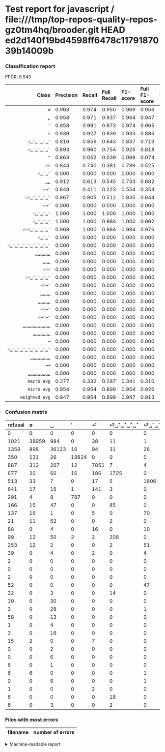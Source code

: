 # Test report for javascript / file:///tmp/top-repos-quality-repos-gz0tm4hq/brooder.git HEAD ed2d140f19bd4598ff6478c1179187039b14009b

### Classification report

PPCR: 0.943

| Class | Precision | Recall | Full Recall | F1-score | Full F1-score | Support | Full Support | PPCR |
|------:|:----------|:-------|:------------|:---------|:---------|:--------|:-------------|:-----|
| `∅` | 0.963| 0.974| 0.950| 0.969| 0.956| 39998| 41019| 0.975 |
| `␣` | 0.958| 0.971| 0.937| 0.964| 0.947| 37204| 38563| 0.965 |
| `'` | 0.958| 0.991| 0.973| 0.974| 0.965| 18988| 19338| 0.982 |
| `⏎` | 0.939| 0.927| 0.839| 0.933| 0.886| 8465| 9352| 0.905 |
| `⏎␣⁺␣⁺␣⁺␣⁺` | 0.816| 0.859| 0.643| 0.837| 0.719| 2007| 2684| 0.748 |
| `⏎␣⁻␣⁻␣⁻␣⁻` | 0.893| 0.960| 0.754| 0.925| 0.818| 1882| 2395| 0.786 |
| `"` | 0.863| 0.052| 0.039| 0.098| 0.074| 843| 1134| 0.743 |
| `⏎⏎` | 0.844| 0.740| 0.381| 0.789| 0.525| 681| 1322| 0.515 |
| `⏎␣⁺␣⁺` | 0.000| 0.000| 0.000| 0.000| 0.000| 274| 373| 0.735 |
| `␣␣` | 0.912| 0.613| 0.545| 0.733| 0.682| 168| 189| 0.889 |
| `⏎⇥⁻` | 0.848| 0.411| 0.223| 0.554| 0.354| 163| 300| 0.543 |
| `⏎⏎␣⁻␣⁻␣⁻␣⁻` | 0.867| 0.805| 0.512| 0.835| 0.644| 154| 242| 0.636 |
| `⏎⇥⁺` | 0.000| 0.000| 0.000| 0.000| 0.000| 147| 313| 0.470 |
| `⏎␣⁺␣⁺␣⁺` | 1.000| 1.000| 1.000| 1.000| 1.000| 123| 123| 1.000 |
| `⏎␣⁻␣⁻␣⁻` | 1.000| 1.000| 0.984| 1.000| 0.992| 123| 125| 0.984 |
| `⏎⏎⏎␣⁺␣⁺␣⁺␣⁺` | 0.968| 1.000| 0.984| 0.984| 0.976| 120| 122| 0.984 |
| `⏎␣⁻␣⁻` | 0.000| 0.000| 0.000| 0.000| 0.000| 71| 324| 0.219 |
| `⏎␣⁻␣⁻␣⁻␣⁻␣⁻␣⁻␣⁻␣⁻` | 0.000| 0.000| 0.000| 0.000| 0.000| 51| 103| 0.495 |
| `␣␣␣␣␣␣` | 0.000| 0.000| 0.000| 0.000| 0.000| 30| 60| 0.500 |
| `␣␣␣` | 0.000| 0.000| 0.000| 0.000| 0.000| 29| 32| 0.906 |
| `⏎⏎⏎` | 0.000| 0.000| 0.000| 0.000| 0.000| 20| 35| 0.571 |
| `⏎⏎␣⁺␣⁺␣⁺␣⁺` | 0.000| 0.000| 0.000| 0.000| 0.000| 19| 27| 0.704 |
| `⏎⏎⇥⁺` | 0.000| 0.000| 0.000| 0.000| 0.000| 17| 49| 0.347 |
| `␣␣␣␣` | 0.000| 0.000| 0.000| 0.000| 0.000| 17| 20| 0.850 |
| `␣␣␣␣␣` | 0.000| 0.000| 0.000| 0.000| 0.000| 13| 71| 0.183 |
| `⏎⏎⇥⁻` | 0.000| 0.000| 0.000| 0.000| 0.000| 12| 51| 0.235 |
| `⏎⇥⁻⇥⁻` | 0.000| 0.000| 0.000| 0.000| 0.000| 8| 14| 0.571 |
| `␣␣␣␣␣␣␣␣␣␣␣` | 0.000| 0.000| 0.000| 0.000| 0.000| 7| 7| 1.000 |
| `␣␣␣␣␣␣␣` | 0.000| 0.000| 0.000| 0.000| 0.000| 6| 6| 1.000 |
| `⇥` | 0.000| 0.000| 0.000| 0.000| 0.000| 5| 11| 0.455 |
| `⏎␣⁺␣⁺␣⁺␣⁺␣⁺␣⁺␣⁺␣⁺` | 0.000| 0.000| 0.000| 0.000| 0.000| 5| 11| 0.455 |
| `␣␣␣␣␣␣␣␣` | 0.000| 0.000| 0.000| 0.000| 0.000| 4| 5| 0.800 |
| `⇥⇥` | 0.000| 0.000| 0.000| 0.000| 0.000| 2| 3| 0.667 |
| `␣␣␣␣␣␣␣␣␣` | 0.000| 0.000| 0.000| 0.000| 0.000| 2| 2| 1.000 |
| `macro avg` | 0.377| 0.332| 0.287| 0.341| 0.310| 111658| 118425| 0.943 |
| `micro avg` | 0.954| 0.954| 0.899| 0.954| 0.926| 111658| 118425| 0.943 |
| `weighted avg` | 0.947| 0.954| 0.899| 0.947| 0.913| 111658| 118425| 0.943 |

### Confusion matrix

|refusal|  ∅| ␣| '| ⏎| ⏎␣⁺␣⁺␣⁺␣⁺| ⏎␣⁻␣⁻␣⁻␣⁻| ⏎⏎| "| ⏎⇥⁺| ⏎⇥⁻| ␣␣| ⏎⏎␣⁻␣⁻␣⁻␣⁻| ⏎␣⁺␣⁺| ⏎␣⁻␣⁻| ⏎⏎⇥⁻| ⏎␣⁻␣⁻␣⁻| ⏎␣⁺␣⁺␣⁺| ⏎⏎⏎␣⁺␣⁺␣⁺␣⁺| ⏎␣⁻␣⁻␣⁻␣⁻␣⁻␣⁻␣⁻␣⁻| ⏎⏎⇥⁺| ␣␣␣␣␣␣| ␣␣␣| ␣␣␣␣␣| ␣␣␣␣␣␣␣␣| ␣␣␣␣| ⏎⏎⏎| ␣␣␣␣␣␣␣␣␣| ␣␣␣␣␣␣␣| ⇥| ⏎⇥⁻⇥⁻| ␣␣␣␣␣␣␣␣␣␣␣| ⇥⇥| ⏎⏎␣⁺␣⁺␣⁺␣⁺| ⏎␣⁺␣⁺␣⁺␣⁺␣⁺␣⁺␣⁺␣⁺| 
|:---|:---|:---|:---|:---|:---|:---|:---|:---|:---|:---|:---|:---|:---|:---|:---|:---|:---|:---|:---|:---|:---|:---|:---|:---|:---|:---|:---|:---|:---|:---|:---|:---|:---|:---|
|0 |0 |0 |0 |0 |0 |0 |0 |0 |0 |0 |0 |0 |0 |0 |0 |0 |0 |0 |0 |0 |0 |0 |0 |0 |0 |0 |0 |0 |0 |0 |0 |0 |0 |0 |
|1021 |38959 |984 |0 |38 |11 |1 |4 |0 |0 |0 |1 |0 |0 |0 |0 |0 |0 |0 |0 |0 |0 |0 |0 |0 |0 |0 |0 |0 |0 |0 |0 |0 |0 |0 |
|1359 |898 |36123 |16 |94 |31 |26 |9 |0 |0 |0 |7 |0 |0 |0 |0 |0 |0 |0 |0 |0 |0 |0 |0 |0 |0 |0 |0 |0 |0 |0 |0 |0 |0 |0 |
|350 |131 |26 |18824 |0 |0 |0 |0 |7 |0 |0 |0 |0 |0 |0 |0 |0 |0 |0 |0 |0 |0 |0 |0 |0 |0 |0 |0 |0 |0 |0 |0 |0 |0 |0 |
|887 |313 |207 |12 |7851 |7 |4 |65 |0 |0 |3 |0 |0 |0 |0 |0 |0 |0 |3 |0 |0 |0 |0 |0 |0 |0 |0 |0 |0 |0 |0 |0 |0 |0 |0 |
|677 |20 |60 |16 |186 |1725 |0 |0 |0 |0 |0 |0 |0 |0 |0 |0 |0 |0 |0 |0 |0 |0 |0 |0 |0 |0 |0 |0 |0 |0 |0 |0 |0 |0 |0 |
|513 |33 |7 |0 |17 |5 |1806 |0 |0 |0 |5 |0 |9 |0 |0 |0 |0 |0 |0 |0 |0 |0 |0 |0 |0 |0 |0 |0 |0 |0 |0 |0 |0 |0 |0 |
|641 |17 |15 |1 |141 |3 |0 |504 |0 |0 |0 |0 |0 |0 |0 |0 |0 |0 |0 |0 |0 |0 |0 |0 |0 |0 |0 |0 |0 |0 |0 |0 |0 |0 |0 |
|291 |4 |8 |787 |0 |0 |0 |0 |44 |0 |0 |0 |0 |0 |0 |0 |0 |0 |0 |0 |0 |0 |0 |0 |0 |0 |0 |0 |0 |0 |0 |0 |0 |0 |0 |
|166 |15 |47 |0 |0 |85 |0 |0 |0 |0 |0 |0 |0 |0 |0 |0 |0 |0 |0 |0 |0 |0 |0 |0 |0 |0 |0 |0 |0 |0 |0 |0 |0 |0 |0 |
|137 |16 |1 |0 |5 |0 |70 |0 |0 |0 |67 |0 |4 |0 |0 |0 |0 |0 |0 |0 |0 |0 |0 |0 |0 |0 |0 |0 |0 |0 |0 |0 |0 |0 |0 |
|21 |11 |52 |0 |0 |2 |0 |0 |0 |0 |0 |103 |0 |0 |0 |0 |0 |0 |0 |0 |0 |0 |0 |0 |0 |0 |0 |0 |0 |0 |0 |0 |0 |0 |0 |
|88 |0 |4 |0 |16 |0 |10 |0 |0 |0 |0 |0 |124 |0 |0 |0 |0 |0 |0 |0 |0 |0 |0 |0 |0 |0 |0 |0 |0 |0 |0 |0 |0 |0 |0 |
|99 |12 |50 |2 |2 |208 |0 |0 |0 |0 |0 |0 |0 |0 |0 |0 |0 |0 |0 |0 |0 |0 |0 |0 |0 |0 |0 |0 |0 |0 |0 |0 |0 |0 |0 |
|253 |12 |2 |0 |0 |2 |51 |0 |0 |0 |2 |0 |2 |0 |0 |0 |0 |0 |0 |0 |0 |0 |0 |0 |0 |0 |0 |0 |0 |0 |0 |0 |0 |0 |0 |
|39 |0 |4 |0 |2 |0 |4 |1 |0 |0 |1 |0 |0 |0 |0 |0 |0 |0 |0 |0 |0 |0 |0 |0 |0 |0 |0 |0 |0 |0 |0 |0 |0 |0 |0 |
|2 |0 |0 |0 |0 |0 |0 |0 |0 |0 |0 |0 |0 |0 |0 |0 |123 |0 |0 |0 |0 |0 |0 |0 |0 |0 |0 |0 |0 |0 |0 |0 |0 |0 |0 |
|0 |0 |0 |0 |0 |0 |0 |0 |0 |0 |0 |0 |0 |0 |0 |0 |0 |123 |0 |0 |0 |0 |0 |0 |0 |0 |0 |0 |0 |0 |0 |0 |0 |0 |0 |
|2 |0 |0 |0 |0 |0 |0 |0 |0 |0 |0 |0 |0 |0 |0 |0 |0 |0 |120 |0 |0 |0 |0 |0 |0 |0 |0 |0 |0 |0 |0 |0 |0 |0 |0 |
|52 |0 |0 |0 |0 |0 |47 |0 |0 |0 |0 |0 |4 |0 |0 |0 |0 |0 |0 |0 |0 |0 |0 |0 |0 |0 |0 |0 |0 |0 |0 |0 |0 |0 |0 |
|32 |0 |3 |0 |0 |14 |0 |0 |0 |0 |0 |0 |0 |0 |0 |0 |0 |0 |0 |0 |0 |0 |0 |0 |0 |0 |0 |0 |0 |0 |0 |0 |0 |0 |0 |
|30 |0 |30 |0 |0 |0 |0 |0 |0 |0 |0 |0 |0 |0 |0 |0 |0 |0 |0 |0 |0 |0 |0 |0 |0 |0 |0 |0 |0 |0 |0 |0 |0 |0 |0 |
|3 |0 |28 |0 |0 |0 |1 |0 |0 |0 |0 |0 |0 |0 |0 |0 |0 |0 |0 |0 |0 |0 |0 |0 |0 |0 |0 |0 |0 |0 |0 |0 |0 |0 |0 |
|58 |0 |13 |0 |0 |0 |0 |0 |0 |0 |0 |0 |0 |0 |0 |0 |0 |0 |0 |0 |0 |0 |0 |0 |0 |0 |0 |0 |0 |0 |0 |0 |0 |0 |0 |
|1 |0 |4 |0 |0 |0 |0 |0 |0 |0 |0 |0 |0 |0 |0 |0 |0 |0 |0 |0 |0 |0 |0 |0 |0 |0 |0 |0 |0 |0 |0 |0 |0 |0 |0 |
|3 |0 |16 |0 |0 |0 |0 |1 |0 |0 |0 |0 |0 |0 |0 |0 |0 |0 |0 |0 |0 |0 |0 |0 |0 |0 |0 |0 |0 |0 |0 |0 |0 |0 |0 |
|15 |2 |0 |0 |7 |0 |0 |11 |0 |0 |0 |0 |0 |0 |0 |0 |0 |0 |0 |0 |0 |0 |0 |0 |0 |0 |0 |0 |0 |0 |0 |0 |0 |0 |0 |
|0 |0 |2 |0 |0 |0 |0 |0 |0 |0 |0 |0 |0 |0 |0 |0 |0 |0 |0 |0 |0 |0 |0 |0 |0 |0 |0 |0 |0 |0 |0 |0 |0 |0 |0 |
|0 |0 |6 |0 |0 |0 |0 |0 |0 |0 |0 |0 |0 |0 |0 |0 |0 |0 |0 |0 |0 |0 |0 |0 |0 |0 |0 |0 |0 |0 |0 |0 |0 |0 |0 |
|6 |0 |1 |0 |0 |0 |0 |2 |0 |0 |0 |2 |0 |0 |0 |0 |0 |0 |0 |0 |0 |0 |0 |0 |0 |0 |0 |0 |0 |0 |0 |0 |0 |0 |0 |
|6 |6 |0 |0 |0 |0 |1 |0 |0 |0 |1 |0 |0 |0 |0 |0 |0 |0 |0 |0 |0 |0 |0 |0 |0 |0 |0 |0 |0 |0 |0 |0 |0 |0 |0 |
|0 |0 |6 |0 |0 |0 |1 |0 |0 |0 |0 |0 |0 |0 |0 |0 |0 |0 |0 |0 |0 |0 |0 |0 |0 |0 |0 |0 |0 |0 |0 |0 |0 |0 |0 |
|1 |0 |0 |0 |2 |0 |0 |0 |0 |0 |0 |0 |0 |0 |0 |0 |0 |0 |0 |0 |0 |0 |0 |0 |0 |0 |0 |0 |0 |0 |0 |0 |0 |0 |0 |
|8 |0 |0 |0 |0 |18 |0 |0 |0 |0 |0 |0 |0 |0 |0 |0 |0 |0 |1 |0 |0 |0 |0 |0 |0 |0 |0 |0 |0 |0 |0 |0 |0 |0 |0 |
|6 |0 |3 |0 |0 |2 |0 |0 |0 |0 |0 |0 |0 |0 |0 |0 |0 |0 |0 |0 |0 |0 |0 |0 |0 |0 |0 |0 |0 |0 |0 |0 |0 |0 |0 |

### Files with most errors

| filename | number of errors|
|:----:|:-----|

<details>
    <summary>Machine-readable report</summary>
```json
{
  "cl_report": {"\"": {"f1-score": 0.09843400447427293, "precision": 0.8627450980392157, "recall": 0.05219454329774614, "support": 843}, "\u0027": {"f1-score": 0.9741758526108781, "precision": 0.95757452436667, "recall": 0.9913629660838424, "support": 18988}, "macro avg": {"f1-score": 0.34104749696722564, "precision": 0.3773192956480469, "recall": 0.33248592742794425, "support": 111658}, "micro avg": {"f1-score": 0.9537695462931451, "precision": 0.9537695462931451, "recall": 0.9537695462931451, "support": 111658}, "weighted avg": {"f1-score": 0.9472551151122366, "precision": 0.9467321693020252, "recall": 0.9537695462931451, "support": 111658}, "\u21e5": {"f1-score": 0.0, "precision": 0.0, "recall": 0.0, "support": 5}, "\u21e5\u21e5": {"f1-score": 0.0, "precision": 0.0, "recall": 0.0, "support": 2}, "\u2205": {"f1-score": 0.9685631533804865, "precision": 0.9631634898266953, "recall": 0.9740237011850592, "support": 39998}, "\u23ce": {"f1-score": 0.9331986211815049, "precision": 0.9390025116612846, "recall": 0.9274660366213822, "support": 8465}, "\u23ce\u21e5\u207a": {"f1-score": 0.0, "precision": 0.0, "recall": 0.0, "support": 147}, "\u23ce\u21e5\u207b": {"f1-score": 0.5537190082644629, "precision": 0.8481012658227848, "recall": 0.4110429447852761, "support": 163}, "\u23ce\u21e5\u207b\u21e5\u207b": {"f1-score": 0.0, "precision": 0.0, "recall": 0.0, "support": 8}, "\u23ce\u23ce": {"f1-score": 0.7887323943661971, "precision": 0.8442211055276382, "recall": 0.7400881057268722, "support": 681}, "\u23ce\u23ce\u21e5\u207a": {"f1-score": 0.0, "precision": 0.0, "recall": 0.0, "support": 17}, "\u23ce\u23ce\u21e5\u207b": {"f1-score": 0.0, "precision": 0.0, "recall": 0.0, "support": 12}, "\u23ce\u23ce\u23ce": {"f1-score": 0.0, "precision": 0.0, "recall": 0.0, "support": 20}, "\u23ce\u23ce\u23ce\u2423\u207a\u2423\u207a\u2423\u207a\u2423\u207a": {"f1-score": 0.9836065573770492, "precision": 0.967741935483871, "recall": 1.0, "support": 120}, "\u23ce\u23ce\u2423\u207a\u2423\u207a\u2423\u207a\u2423\u207a": {"f1-score": 0.0, "precision": 0.0, "recall": 0.0, "support": 19}, "\u23ce\u23ce\u2423\u207b\u2423\u207b\u2423\u207b\u2423\u207b": {"f1-score": 0.835016835016835, "precision": 0.8671328671328671, "recall": 0.8051948051948052, "support": 154}, "\u23ce\u2423\u207a\u2423\u207a": {"f1-score": 0.0, "precision": 0.0, "recall": 0.0, "support": 274}, "\u23ce\u2423\u207a\u2423\u207a\u2423\u207a": {"f1-score": 1.0, "precision": 1.0, "recall": 1.0, "support": 123}, "\u23ce\u2423\u207a\u2423\u207a\u2423\u207a\u2423\u207a": {"f1-score": 0.837378640776699, "precision": 0.8163748225272125, "recall": 0.85949177877429, "support": 2007}, "\u23ce\u2423\u207a\u2423\u207a\u2423\u207a\u2423\u207a\u2423\u207a\u2423\u207a\u2423\u207a\u2423\u207a": {"f1-score": 0.0, "precision": 0.0, "recall": 0.0, "support": 5}, "\u23ce\u2423\u207b\u2423\u207b": {"f1-score": 0.0, "precision": 0.0, "recall": 0.0, "support": 71}, "\u23ce\u2423\u207b\u2423\u207b\u2423\u207b": {"f1-score": 1.0, "precision": 1.0, "recall": 1.0, "support": 123}, "\u23ce\u2423\u207b\u2423\u207b\u2423\u207b\u2423\u207b": {"f1-score": 0.9252049180327868, "precision": 0.8931750741839762, "recall": 0.9596174282678002, "support": 1882}, "\u23ce\u2423\u207b\u2423\u207b\u2423\u207b\u2423\u207b\u2423\u207b\u2423\u207b\u2423\u207b\u2423\u207b": {"f1-score": 0.0, "precision": 0.0, "recall": 0.0, "support": 51}, "\u2423": {"f1-score": 0.9644888259952473, "precision": 0.9581189326826163, "recall": 0.9709439845177937, "support": 37204}, "\u2423\u2423": {"f1-score": 0.7330960854092528, "precision": 0.911504424778761, "recall": 0.6130952380952381, "support": 168}, "\u2423\u2423\u2423": {"f1-score": 0.0, "precision": 0.0, "recall": 0.0, "support": 29}, "\u2423\u2423\u2423\u2423": {"f1-score": 0.0, "precision": 0.0, "recall": 0.0, "support": 17}, "\u2423\u2423\u2423\u2423\u2423": {"f1-score": 0.0, "precision": 0.0, "recall": 0.0, "support": 13}, "\u2423\u2423\u2423\u2423\u2423\u2423": {"f1-score": 0.0, "precision": 0.0, "recall": 0.0, "support": 30}, "\u2423\u2423\u2423\u2423\u2423\u2423\u2423": {"f1-score": 0.0, "precision": 0.0, "recall": 0.0, "support": 6}, "\u2423\u2423\u2423\u2423\u2423\u2423\u2423\u2423": {"f1-score": 0.0, "precision": 0.0, "recall": 0.0, "support": 4}, "\u2423\u2423\u2423\u2423\u2423\u2423\u2423\u2423\u2423": {"f1-score": 0.0, "precision": 0.0, "recall": 0.0, "support": 2}, "\u2423\u2423\u2423\u2423\u2423\u2423\u2423\u2423\u2423\u2423\u2423": {"f1-score": 0.0, "precision": 0.0, "recall": 0.0, "support": 7}},
  "cl_report_full": {"\"": {"f1-score": 0.07426160337552742, "precision": 0.8627450980392157, "recall": 0.03880070546737213, "support": 1134}, "\u0027": {"f1-score": 0.9654323520361063, "precision": 0.95757452436667, "recall": 0.9734202089150895, "support": 19338}, "macro avg": {"f1-score": 0.30998509642017275, "precision": 0.3773192956480469, "recall": 0.2871925262884956, "support": 118425}, "micro avg": {"f1-score": 0.9257181104210219, "precision": 0.9537695462931451, "recall": 0.8992695799028921, "support": 118425}, "weighted avg": {"f1-score": 0.913206901929344, "precision": 0.9388423406081724, "recall": 0.8992695799028921, "support": 118425}, "\u21e5": {"f1-score": 0.0, "precision": 0.0, "recall": 0.0, "support": 11}, "\u21e5\u21e5": {"f1-score": 0.0, "precision": 0.0, "recall": 0.0, "support": 3}, "\u2205": {"f1-score": 0.9564246084352138, "precision": 0.9631634898266953, "recall": 0.9497793705356055, "support": 41019}, "\u23ce": {"f1-score": 0.8864675661943205, "precision": 0.9390025116612846, "recall": 0.8394995722840034, "support": 9352}, "\u23ce\u21e5\u207a": {"f1-score": 0.0, "precision": 0.0, "recall": 0.0, "support": 313}, "\u23ce\u21e5\u207b": {"f1-score": 0.35356200527704484, "precision": 0.8481012658227848, "recall": 0.22333333333333333, "support": 300}, "\u23ce\u21e5\u207b\u21e5\u207b": {"f1-score": 0.0, "precision": 0.0, "recall": 0.0, "support": 14}, "\u23ce\u23ce": {"f1-score": 0.5252735799895779, "precision": 0.8442211055276382, "recall": 0.3812405446293495, "support": 1322}, "\u23ce\u23ce\u21e5\u207a": {"f1-score": 0.0, "precision": 0.0, "recall": 0.0, "support": 49}, "\u23ce\u23ce\u21e5\u207b": {"f1-score": 0.0, "precision": 0.0, "recall": 0.0, "support": 51}, "\u23ce\u23ce\u23ce": {"f1-score": 0.0, "precision": 0.0, "recall": 0.0, "support": 35}, "\u23ce\u23ce\u23ce\u2423\u207a\u2423\u207a\u2423\u207a\u2423\u207a": {"f1-score": 0.975609756097561, "precision": 0.967741935483871, "recall": 0.9836065573770492, "support": 122}, "\u23ce\u23ce\u2423\u207a\u2423\u207a\u2423\u207a\u2423\u207a": {"f1-score": 0.0, "precision": 0.0, "recall": 0.0, "support": 27}, "\u23ce\u23ce\u2423\u207b\u2423\u207b\u2423\u207b\u2423\u207b": {"f1-score": 0.644155844155844, "precision": 0.8671328671328671, "recall": 0.512396694214876, "support": 242}, "\u23ce\u2423\u207a\u2423\u207a": {"f1-score": 0.0, "precision": 0.0, "recall": 0.0, "support": 373}, "\u23ce\u2423\u207a\u2423\u207a\u2423\u207a": {"f1-score": 1.0, "precision": 1.0, "recall": 1.0, "support": 123}, "\u23ce\u2423\u207a\u2423\u207a\u2423\u207a\u2423\u207a": {"f1-score": 0.7191994996873046, "precision": 0.8163748225272125, "recall": 0.6426974664679582, "support": 2684}, "\u23ce\u2423\u207a\u2423\u207a\u2423\u207a\u2423\u207a\u2423\u207a\u2423\u207a\u2423\u207a\u2423\u207a": {"f1-score": 0.0, "precision": 0.0, "recall": 0.0, "support": 11}, "\u23ce\u2423\u207b\u2423\u207b": {"f1-score": 0.0, "precision": 0.0, "recall": 0.0, "support": 324}, "\u23ce\u2423\u207b\u2423\u207b\u2423\u207b": {"f1-score": 0.9919354838709677, "precision": 1.0, "recall": 0.984, "support": 125}, "\u23ce\u2423\u207b\u2423\u207b\u2423\u207b\u2423\u207b": {"f1-score": 0.8177496038034865, "precision": 0.8931750741839762, "recall": 0.7540709812108559, "support": 2395}, "\u23ce\u2423\u207b\u2423\u207b\u2423\u207b\u2423\u207b\u2423\u207b\u2423\u207b\u2423\u207b\u2423\u207b": {"f1-score": 0.0, "precision": 0.0, "recall": 0.0, "support": 103}, "\u2423": {"f1-score": 0.9473021700649051, "precision": 0.9581189326826163, "recall": 0.9367269143998133, "support": 38563}, "\u2423\u2423": {"f1-score": 0.6821192052980133, "precision": 0.911504424778761, "recall": 0.544973544973545, "support": 189}, "\u2423\u2423\u2423": {"f1-score": 0.0, "precision": 0.0, "recall": 0.0, "support": 32}, "\u2423\u2423\u2423\u2423": {"f1-score": 0.0, "precision": 0.0, "recall": 0.0, "support": 20}, "\u2423\u2423\u2423\u2423\u2423": {"f1-score": 0.0, "precision": 0.0, "recall": 0.0, "support": 71}, "\u2423\u2423\u2423\u2423\u2423\u2423": {"f1-score": 0.0, "precision": 0.0, "recall": 0.0, "support": 60}, "\u2423\u2423\u2423\u2423\u2423\u2423\u2423": {"f1-score": 0.0, "precision": 0.0, "recall": 0.0, "support": 6}, "\u2423\u2423\u2423\u2423\u2423\u2423\u2423\u2423": {"f1-score": 0.0, "precision": 0.0, "recall": 0.0, "support": 5}, "\u2423\u2423\u2423\u2423\u2423\u2423\u2423\u2423\u2423": {"f1-score": 0.0, "precision": 0.0, "recall": 0.0, "support": 2}, "\u2423\u2423\u2423\u2423\u2423\u2423\u2423\u2423\u2423\u2423\u2423": {"f1-score": 0.0, "precision": 0.0, "recall": 0.0, "support": 7}},
  "ppcr": 0.9428583491661389
}
```
</details>
